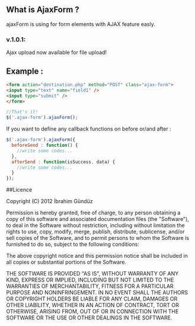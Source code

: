 ## What is AjaxForm ?
ajaxForm is using for form elements with AJAX feature easly.

### v.1.0.1:
Ajax upload now available for file upload!

## Example :
```html
<form action="destination.php" method="POST" class="ajax-form">
<input type="text" name="field1" />
<input type="submit" />
</form>
```

```javascript
//That's it!
$('.ajax-form').ajaxForm();
```

If you want to define any callback functions on before or/and after :
```javascript
$('.ajax-form').ajaxForm({
  beforeSend : function() {
    //write some codes...
  },
  afterSend : function(isSuccess, data) {
    //write some codes...
  }
});
```

##Licence 

Copyright (C) 2012 İbrahim Gündüz

Permission is hereby granted, free of charge, to any person obtaining a copy of this software and associated documentation files (the "Software"), to deal in the Software without restriction, including without limitation the rights to use, copy, modify, merge, publish, distribute, sublicense, and/or sell copies of the Software, and to permit persons to whom the Software is furnished to do so, subject to the following conditions:

The above copyright notice and this permission notice shall be included in all copies or substantial portions of the Software.

THE SOFTWARE IS PROVIDED "AS IS", WITHOUT WARRANTY OF ANY KIND, EXPRESS OR IMPLIED, INCLUDING BUT NOT LIMITED TO THE WARRANTIES OF MERCHANTABILITY, FITNESS FOR A PARTICULAR PURPOSE AND NONINFRINGEMENT. IN NO EVENT SHALL THE AUTHORS OR COPYRIGHT HOLDERS BE LIABLE FOR ANY CLAIM, DAMAGES OR OTHER LIABILITY, WHETHER IN AN ACTION OF CONTRACT, TORT OR OTHERWISE, ARISING FROM, OUT OF OR IN CONNECTION WITH THE SOFTWARE OR THE USE OR OTHER DEALINGS IN THE SOFTWARE.

